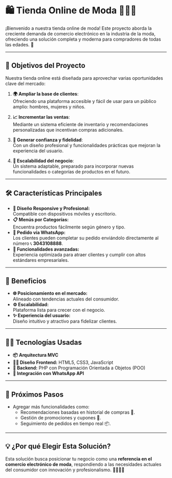 # 🛍️ **Tienda Online de Moda** 👗👕👟

¡Bienvenido a nuestra tienda online de moda! Este proyecto aborda la creciente demanda de comercio electrónico en la industria de la moda, ofreciendo una solución completa y moderna para compradores de todas las edades. 🌟

---

## 🎯 **Objetivos del Proyecto**

Nuestra tienda online está diseñada para aprovechar varias oportunidades clave del mercado:

1. **🌍 Ampliar la base de clientes**:  
   Ofreciendo una plataforma accesible y fácil de usar para un público amplio: hombres, mujeres y niños.

2. **📈 Incrementar las ventas**:  
   Mediante un sistema eficiente de inventario y recomendaciones personalizadas que incentivan compras adicionales.

3. **🤝 Generar confianza y fidelidad**:  
   Con un diseño profesional y funcionalidades prácticas que mejoran la experiencia del usuario.

4. **🔧 Escalabilidad del negocio**:  
   Un sistema adaptable, preparado para incorporar nuevas funcionalidades o categorías de productos en el futuro.

---

## 🛠️ **Características Principales**

- **🎨 Diseño Responsive y Profesional:**  
  Compatible con dispositivos móviles y escritorio.  
- **📋 Menús por Categorías:**  
  Encuentra productos fácilmente según género y tipo.  
- **📱 Pedido vía WhatsApp:**  
  Los clientes pueden completar su pedido enviándolo directamente al número 📞 **3043108888**.  
- **🚀 Funcionalidades avanzadas:**  
  Experiencia optimizada para atraer clientes y cumplir con altos estándares empresariales.

---

## 🌟 **Beneficios**

- **🌐 Posicionamiento en el mercado:**  
  Alineado con tendencias actuales del consumidor.  
- **⚙️ Escalabilidad:**  
  Plataforma lista para crecer con el negocio.  
- **✨ Experiencia del usuario:**  
  Diseño intuitivo y atractivo para fidelizar clientes.

---

## 👩‍💻 **Tecnologías Usadas**

- **📦 Arquitectura MVC**  
- **👩‍🎨 Diseño Frontend:** HTML5, CSS3, JavaScript  
- **🔧 Backend:** PHP con Programación Orientada a Objetos (POO)  
- **💬 Integración con WhatsApp API**

---

## 🚀 **Próximos Pasos**

- Agregar más funcionalidades como:
  - Recomendaciones basadas en historial de compras 🛒.  
  - Gestión de promociones y cupones 💸.  
  - Seguimiento de pedidos en tiempo real 📦.

---

## 💡 **¿Por qué Elegir Esta Solución?**

Esta solución busca posicionar tu negocio como una **referencia en el comercio electrónico de moda**, respondiendo a las necesidades actuales del consumidor con innovación y profesionalismo. 🌟👗👕👟

